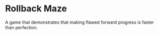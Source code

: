 # Rollback Maze

A game that demonstrates that making flawed forward progress is faster than perfection.
